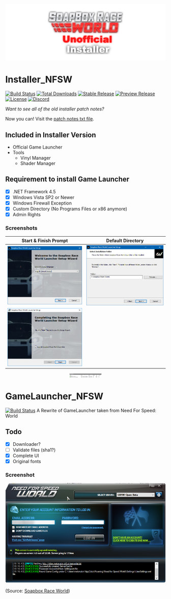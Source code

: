 <p align="center">
  <img src="/Images/sbrw-1024.png" />
</p>

# Installer_NFSW 
[![Build Status](https://gitlab.com/1DavidCarbon/soapbox-installer-releases-download/badges/master/build.svg)](https://github.com/1DavidCarbon/Soapbox_Launcher_Installer/releases/latest) 
[![Total Downloads](https://img.shields.io/github/downloads/1DavidCarbon/Soapbox_Launcher_Installer/total.svg?colorB=informational&label=downloads&logo=GitHub&style=flat)](https://github.com/1DavidCarbon/Soapbox_Launcher_Installer/releases/latest) 
[![Stable Release](https://img.shields.io/github/release/1DavidCarbon/Soapbox_Launcher_Installer.svg?label=stable%20release&logo=downloads&style=flat)](https://github.com/1DavidCarbon/Soapbox_Launcher_Installer/releases/latest) 
[![Preview Release](https://img.shields.io/github/release-pre/1DavidCarbon/Soapbox_Launcher_Installer.svg?label=pre-release&style=flat)](https://github.com/1DavidCarbon/Soapbox_Launcher_Installer/releases/latest) 
[![License](https://img.shields.io/github/license/1DavidCarbon/Soapbox_Launcher_Installer.svg?style=flat)](https://github.com/1DavidCarbon/Soapbox_Launcher_Installer/blob/master/LICENSE)
[![Discord](https://img.shields.io/discord/311140210018615310.svg?label=&logo=discord&logoColor=ffffff&color=7389D8&labelColor=6A7EC2)](https://discord.gg/TUsXvVp)

*Want to see all of the old installer patch notes?*

Now you can! Visit the [patch notes txt file][installer patch notes].

[installer patch notes]: https://1davidcarbon.gitlab.io/soapbox-installer-releases-download/Update%20History.txt

## Included in Installer Version
- Official Game Launcher
- Tools
  - Vinyl Manager
  - Shader Manager

## Requirement to install Game Launcher

- [X] .NET Framework 4.5
- [X] Windows Vista SP2 or Newer
- [X] Windows Firewall Exception
- [x] Custom Directory (No Programs Files or x86 anymore)
- [x] Admin Rights

### Screenshots
Start & Finish Prompt             |  Default Directory
:-------------------------:|:-------------------------:
![Language Prompt](/Images/Soapbox%20Installer%20(Lang).PNG) | ![Default Directory](/Images/Soapbox%20Installer%20(Dir).PNG)
![Finished Installation Prompt](/Images/Soapbox%20Installer%20(Launch).PNG) |

<p align="center">
  <img src="/Images/Soapbox%20Installer%20(Firewall).PNG" alt="Windows Firewall Exceptions" width="100" />
</p>

# GameLauncher_NFSW 
[![Build Status](https://travis-ci.org/SoapboxRaceWorld/GameLauncher_NFSW.svg?branch=master)](https://travis-ci.org/SoapboxRaceWorld/GameLauncher_NFSW)
A Rewrite of GameLauncher taken from Need For Speed: World

## Todo
- [X] Downloader?
- [ ] Validate files (sha1?)
- [X] Complete UI
- [X] Original fonts

### Screenshot
![](https://raw.githubusercontent.com/SoapboxRaceWorld/GameLauncher_NFSW/interface_v3/screenshot.png)

(Source: [Soapbox Race World](https://github.com/SoapboxRaceWorld/GameLauncher_NFSW))

